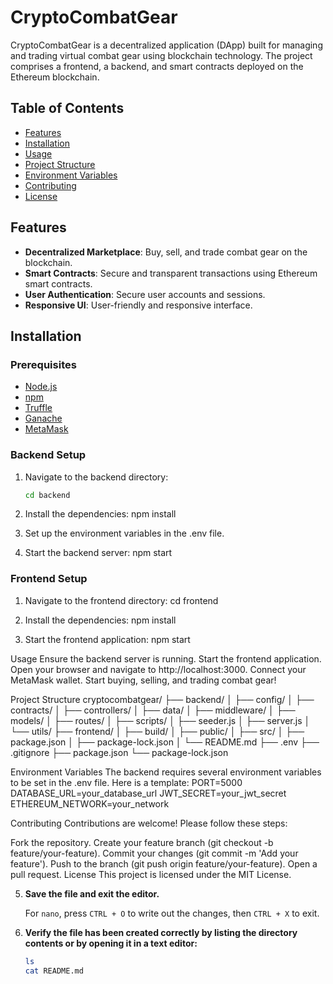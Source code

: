 # CryptoCombatGear

CryptoCombatGear is a decentralized application (DApp) built for managing and trading virtual combat gear using blockchain technology. The project comprises a frontend, a backend, and smart contracts deployed on the Ethereum blockchain.

## Table of Contents

- [Features](#features)
- [Installation](#installation)
- [Usage](#usage)
- [Project Structure](#project-structure)
- [Environment Variables](#environment-variables)
- [Contributing](#contributing)
- [License](#license)

## Features

- **Decentralized Marketplace**: Buy, sell, and trade combat gear on the blockchain.
- **Smart Contracts**: Secure and transparent transactions using Ethereum smart contracts.
- **User Authentication**: Secure user accounts and sessions.
- **Responsive UI**: User-friendly and responsive interface.

## Installation

### Prerequisites

- [Node.js](https://nodejs.org/)
- [npm](https://www.npmjs.com/)
- [Truffle](https://www.trufflesuite.com/truffle)
- [Ganache](https://www.trufflesuite.com/ganache)
- [MetaMask](https://metamask.io/)

### Backend Setup

1. Navigate to the backend directory:
   ```bash
   cd backend

2. Install the dependencies:
    npm install

3. Set up the environment variables in the .env file.

4. Start the backend server:
    npm start

### Frontend Setup

1. Navigate to the frontend directory:
    cd frontend

2. Install the dependencies:
    npm install

3. Start the frontend application:
    npm start

Usage
Ensure the backend server is running.
Start the frontend application.
Open your browser and navigate to http://localhost:3000.
Connect your MetaMask wallet.
Start buying, selling, and trading combat gear!

Project Structure
cryptocombatgear/
├── backend/
│   ├── config/
│   ├── contracts/
│   ├── controllers/
│   ├── data/
│   ├── middleware/
│   ├── models/
│   ├── routes/
│   ├── scripts/
│   ├── seeder.js
│   ├── server.js
│   └── utils/
├── frontend/
│   ├── build/
│   ├── public/
│   ├── src/
│   ├── package.json
│   ├── package-lock.json
│   └── README.md
├── .env
├── .gitignore
├── package.json
└── package-lock.json


Environment Variables
The backend requires several environment variables to be set in the .env file. Here is a template:
PORT=5000
DATABASE_URL=your_database_url
JWT_SECRET=your_jwt_secret
ETHEREUM_NETWORK=your_network


Contributing
Contributions are welcome! Please follow these steps:

Fork the repository.
Create your feature branch (git checkout -b feature/your-feature).
Commit your changes (git commit -m 'Add your feature').
Push to the branch (git push origin feature/your-feature).
Open a pull request.
License
This project is licensed under the MIT License.


5. **Save the file and exit the editor.** 
   
   For `nano`, press `CTRL + O` to write out the changes, then `CTRL + X` to exit.

6. **Verify the file has been created correctly by listing the directory contents or by opening it in a text editor:**

   ```bash
   ls
   cat README.md
